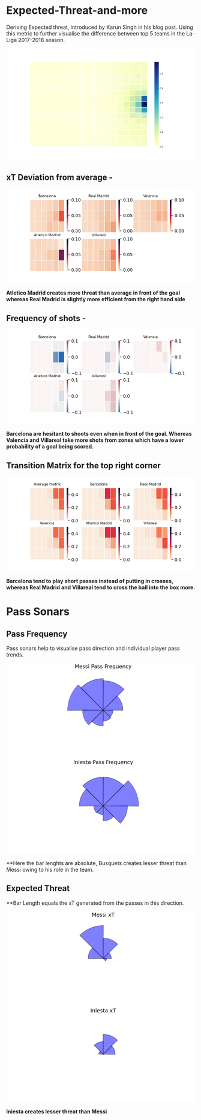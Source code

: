 # Expected-Threat-and-more

Deriving Expected threat, introduced by Karun Singh in his blog post. Using this metric to further visualise the difference between top 5 teams in the La-Liga 2017-2018 season. 

![](images/Expected_threat.png)


## xT Deviation from average -

![](images/xT_teams_diff.png)


**Atletico Madrid creates more threat than average in front of the goal whereas Real Madrid is slightly more efficient from the right hand side**

## Frequency of shots - 

![](images/shots_diff.png)

**Barcelona are hesitant to shoots even when in front of the goal. Whereas Valencia and Villareal take more shots from zones which have a lower probability of a goal being scored.**

## Transition Matrix for the top right corner

![](images/transition_example1.png)

**Barcelona tend to play short passes instead of putting in crosses, whereas Real Madrid and Villareal tend to cross the ball into the box more.**


# Pass Sonars

## Pass Frequency

Pass sonars help to visualise pass direction and individual player pass trends. 


![](images/Messi_passfreq_sonar.png)
![](images/Iniesta_passfreq_sonar.png)

**Here the bar lenghts are absolute, Busquets creates lesser threat than Messi owing to his role in the team.

## Expected Threat 

**Bar Length equals the xT generated from the passes in this direction.

![](images/Messi_passxT_sonar.png)
![](images/Iniesta_passxT_sonar.png)

**Iniesta creates lesser threat than Messi**

